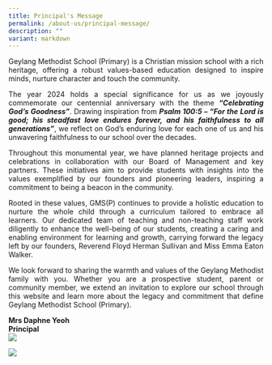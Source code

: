 ```yaml
---
title: Principal's Message
permalink: /about-us/principal-message/
description: ""
variant: markdown
---
```

<p style="text-align: justify;">Geylang Methodist School (Primary) is a Christian mission school with a rich heritage, offering a robust values-based education designed to inspire minds, nurture character and touch the community.</p>

<p style="text-align: justify;">The year 2024 holds a special significance for us as we joyously commemorate our centennial anniversary with the theme <b><i>“Celebrating God’s Goodness”</i></b>. Drawing inspiration from <b><i>Psalm 100:5 – “For the Lord is good; his steadfast love endures forever, and his faithfulness to all generations”</i></b>, we reflect on God’s enduring love for each one of us and his unwavering faithfulness to our school over the decades.</p>

<p style="text-align: justify;">Throughout this monumental year, we have planned heritage projects and celebrations in collaboration with our Board of Management and key partners. These initiatives aim to provide students with insights into the values exemplified by our founders and pioneering leaders, inspiring a commitment to being a beacon in the community.</p>

<p style="text-align: justify;">Rooted in these values, GMS(P) continues to provide a holistic education to nurture the whole child through a curriculum tailored to embrace all learners. Our dedicated team of teaching and non-teaching staff work diligently to enhance the well-being of our students, creating a caring and enabling environment for learning and growth, carrying forward the legacy left by our founders, Reverend Floyd Herman Sullivan and Miss Emma Eaton Walker.</p>

<p style="text-align: justify;">We look forward to sharing the warmth and values of the Geylang Methodist family with you. Whether you are a prospective student, parent or community member, we extend an invitation to explore our school through this website and learn more about the legacy and commitment that define Geylang Methodist School (Primary).</p>

<b>Mrs Daphne Yeoh<br>
Principal</b><br>
<img src="/images/Gm100_logo.png” style=">

<img src="/images/Gm100\_logo.png” style=">